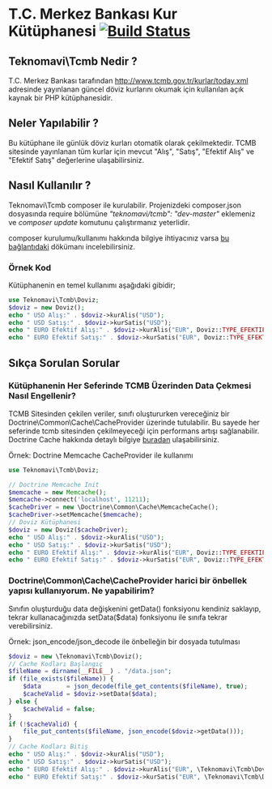 # T.C. Merkez Bankası Kur Kütüphanesi [![Build Status](https://travis-ci.org/teknomavi/tcmb.svg?branch=master)](https://travis-ci.org/teknomavi/tcmb)
## Teknomavi\Tcmb Nedir ?
T.C. Merkez Bankası tarafından http://www.tcmb.gov.tr/kurlar/today.xml adresinde yayınlanan güncel döviz kurlarını okumak için kullanılan açık kaynak bir PHP kütüphanesidir.

## Neler Yapılabilir ?
Bu kütüphane ile günlük döviz kurları otomatik olarak çekilmektedir.
TCMB sitesinde yayınlanan tüm kurlar için mevcut "Alış", "Satış", "Efektif Alış" ve "Efektif Satış" değerlerine ulaşabilirsiniz.

## Nasıl Kullanılır ?
Teknomavi\Tcmb composer ile kurulabilir.
Projenizdeki composer.json dosyasında require bölümüne *"teknomavi/tcmb": "dev-master"* eklemeniz ve *composer update* komutunu çalıştırmanız yeterlidir.

composer kurulumu/kullanımı hakkında bilgiye ihtiyacınız varsa [bu bağlantıdaki](http://www.teknomavi.com/yazilim/php/composer-paket-yoneticisi-nedir-nasil-kurulur-nasil-kullanilir/) dökümanı incelebilirsiniz.

### Örnek Kod
Kütüphanenin en temel kullanımı aşağıdaki gibidir;
```php
use Teknomavi\Tcmb\Doviz;
$doviz = new Doviz();
echo " USD Alış:" . $doviz->kurAlis("USD");
echo " USD Satış:" . $doviz->kurSatis("USD");
echo " EURO Efektif Alış:" . $doviz->kurAlis("EUR", Doviz::TYPE_EFEKTIFALIS);
echo " EURO Efektif Satış:" . $doviz->kurSatis("EUR", Doviz::TYPE_EFEKTIFSATIS);

```

## Sıkça Sorulan Sorular
### Kütüphanenin Her Seferinde TCMB Üzerinden Data Çekmesi Nasıl Engellenir?
TCMB Sitesinden çekilen veriler, sınıfı oluştururken vereceğiniz bir Doctrine\Common\Cache\CacheProvider üzerinde tutulabilir.
Bu sayede her seferinde tcmb sitesinden çekilmeyeceği için performans artışı sağlanabilir.
Doctrine Cache hakkında detaylı bilgiye [buradan](http://doctrine-orm.readthedocs.org/en/latest/reference/caching.html) ulaşabilirsiniz.

Örnek: Doctrine Memcache CacheProvider ile kullanımı
```php
use Teknomavi\Tcmb\Doviz;

// Doctrine Memcache Init
$memcache = new Memcache();
$memcache->connect('localhost', 11211);
$cacheDriver = new \Doctrine\Common\Cache\MemcacheCache();
$cacheDriver->setMemcache($memcache);
// Doviz Kütüphanesi
$doviz = new Doviz($cacheDriver);
echo " USD Alış:" . $doviz->kurAlis("USD");
echo " USD Satış:" . $doviz->kurSatis("USD");
echo " EURO Efektif Alış:" . $doviz->kurAlis("EUR", Doviz::TYPE_EFEKTIFALIS);
echo " EURO Efektif Satış:" . $doviz->kurSatis("EUR", Doviz::TYPE_EFEKTIFSATIS);

```

### Doctrine\Common\Cache\CacheProvider harici bir önbellek yapısı kullanıyorum. Ne yapabilirim?
Sınıfın oluşturduğu data değişkenini getData() fonksiyonu kendiniz saklayıp, tekrar kullanacağınızda setData($data) fonksiyonu ile sınıfa tekrar verebilirsiniz.

Örnek: json_encode/json_decode ile önbelleğin bir dosyada tutulması
```php
$doviz = new \Teknomavi\Tcmb\Doviz();
// Cache Kodları Başlangıç
$fileName = dirname(__FILE__) . "/data.json";
if (file_exists($fileName)) {
    $data       = json_decode(file_get_contents($fileName), true);
    $cacheValid = $doviz->setData($data);
} else {
    $cacheValid = false;
}
if (!$cacheValid) {
    file_put_contents($fileName, json_encode($doviz->getData()));
}
// Cache Kodları Bitiş
echo " USD Alış:" . $doviz->kurAlis("USD");
echo " USD Satış:" . $doviz->kurSatis("USD");
echo " EURO Efektif Alış:" . $doviz->kurAlis("EUR", \Teknomavi\Tcmb\Doviz::TYPE_EFEKTIFALIS);
echo " EURO Efektif Satış:" . $doviz->kurSatis("EUR", \Teknomavi\Tcmb\Doviz::TYPE_EFEKTIFSATIS);

```
